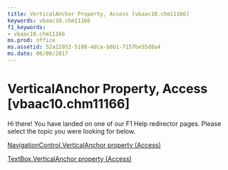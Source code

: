 ```yaml
---
title: VerticalAnchor Property, Access [vbaac10.chm11166]
keywords: vbaac10.chm11166
f1_keywords:
- vbaac10.chm11166
ms.prod: office
ms.assetid: 52a22952-5180-4dca-b8b1-7157be55d8a4
ms.date: 06/08/2017
---
```



# VerticalAnchor Property, Access [vbaac10.chm11166]

Hi there! You have landed on one of our F1 Help redirector pages. Please select the topic you were looking for below.

[NavigationControl.VerticalAnchor property (Access)](http://msdn.microsoft.com/library/0018fcea-2b3b-3e57-8055-4aaef922f999%28Office.15%29.aspx)

[TextBox.VerticalAnchor property (Access)](http://msdn.microsoft.com/library/b515b37f-0566-0483-d387-8bc02c7be980%28Office.15%29.aspx)


